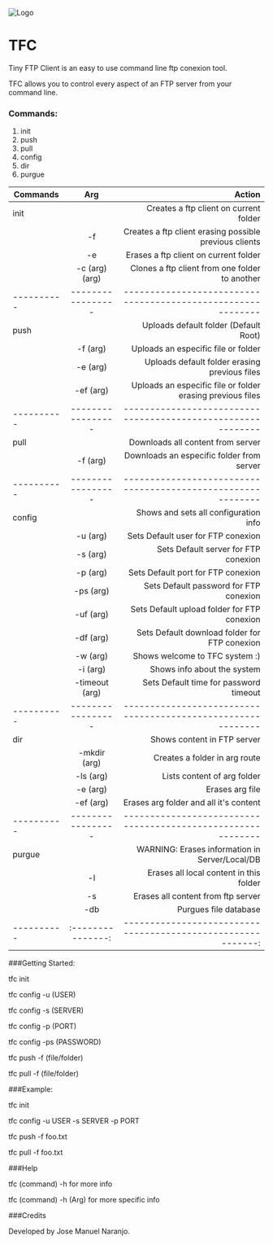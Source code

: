 ![Logo](http://i63.tinypic.com/16aa1km.png) 
# TFC

Tiny FTP Client is an easy to use command line ftp conexion tool.

TFC allows you to control every aspect of an FTP server from your command line.


### Commands:

1. init
2. push
3. pull
4. config
5. dir
6. purgue 

| Commands | Arg             | Action                                                     |
|----------|:---------------:|-----------------------------------------------------------:|
| init     |                 | Creates a ftp client on current folder                     |
|          | -f              | Creates a ftp client erasing possible previous clients     |
|          | -e              | Erases a ftp client on current folder                      |
|          | -c (arg) (arg)  | Clones a ftp client from one folder to another             |
|----------|-----------------|------------------------------------------------------------|
| push     |                 | Uploads default folder (Default Root)                      |
|          | -f  (arg)       | Uploads an especific file or folder                        |
|          | -e  (arg)       | Uploads default folder erasing previous files              |
|          | -ef (arg)       | Uploads an especific file or folder erasing previous files |
|----------|-----------------|------------------------------------------------------------|
| pull     |                 | Downloads all content from server                          |
|          | -f (arg)        | Downloads an especific folder from server                  |
|----------|-----------------|------------------------------------------------------------|
| config   |                 | Shows and sets all configuration info                      |
|          | -u (arg)        | Sets Default user for FTP conexion                         |
|          | -s (arg)        | Sets Default server for FTP conexion                       |
|          | -p (arg)        | Sets Default port for FTP conexion                         |
|          | -ps (arg)       | Sets Default password for FTP conexion                     |
|          | -uf (arg)       | Sets Default upload folder for FTP conexion                |
|          | -df (arg)       | Sets Default download folder for FTP conexion              |
|          | -w (arg)        | Shows welcome to TFC system :)                             |
|          | -i (arg)        | Shows info about the system                                |
|          | -timeout (arg)  | Sets Default time for password timeout                     |
|----------|-----------------|------------------------------------------------------------|
| dir      |                 | Shows content in FTP server                                |
|          | -mkdir (arg)    | Creates a folder in arg route                              |
|          | -ls (arg)       | Lists content of arg folder                                |
|          | -e (arg)        | Erases arg file                                            |
|          | -ef (arg)       | Erases arg folder and all it's content                     |
|----------|-----------------|------------------------------------------------------------|
| purgue   |                 | WARNING: Erases information in Server/Local/DB             |
|          | -l              | Erases all local content in this folder                    |
|          | -s              | Erases all content from ftp server                         |
|          | -db             | Purgues file database                                      |
|----------|:---------------:|-----------------------------------------------------------:|

###Getting Started:

tfc init

tfc config -u (USER)

tfc config -s (SERVER)

tfc config -p (PORT)

tfc config -ps (PASSWORD)

tfc push -f (file/folder)

tfc pull -f (file/folder)

###Example:

tfc init 

tfc config -u USER -s SERVER -p PORT

tfc push -f foo.txt

tfc pull -f foo.txt

###Help

tfc (command) -h for more info

tfc (command) -h (Arg) for more specific info

###Credits

Developed by Jose Manuel Naranjo.
